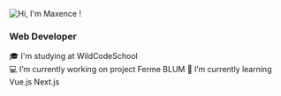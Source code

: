 
![Hi, I'm Maxence !](https://github.com/MaxenceBM/MaxenceBM/assets/114593307/84f9b971-9d0f-4e58-a69d-9ea544bfed7d)

### Web Developer
🎓 I'm studying at WildCodeSchool </br>
💻 I’m currently working on project Ferme BLUM
🌱 I’m currently learning Vue.js Next.js
<!--
**MaxenceBM/MaxenceBM** is a ✨ _special_ ✨ repository because its `README.md` (this file) appears on your GitHub profile.

Here are some ideas to get you started:

- 🔭 I’m currently working on ...
- 🌱 I’m currently learning ...
- 👯 I’m looking to collaborate on ...
- 🤔 I’m looking for help with ...
- 💬 Ask me about ...
- 📫 How to reach me: ...
- 😄 Pronouns: ...
- ⚡ Fun fact: ...
-->
